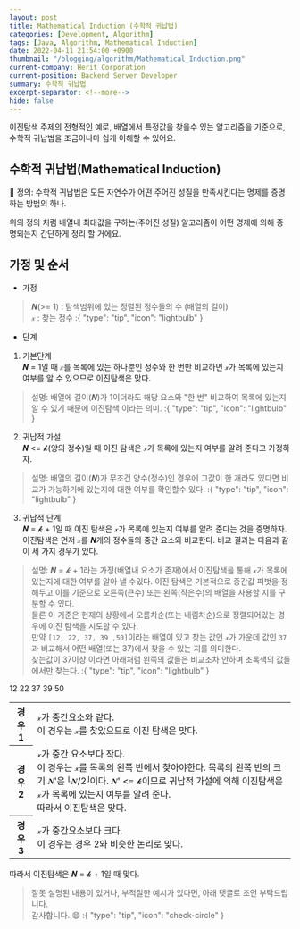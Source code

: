 ```yaml
---
layout: post
title: Mathematical Induction (수학적 귀납법)
categories: [Development, Algorithm]
tags: [Java, Algorithm, Mathematical Induction]
date: 2022-04-11 21:54:00 +0900
thumbnail: "/blogging/algorithm/Mathematical_Induction.png"
current-company: Herit Corporation
current-position: Backend Server Developer
summary: 수학적 귀납법
excerpt-separator: <!--more-->
hide: false
---
```


이진탐색 주제의 전형적인 예로,
배열에서 특정값을 찾을수 있는 알고리즘을 기준으로,
수학적 귀납법을 조금이나마 쉽게 이해할 수 있어요.

<!--more-->

## 수학적 귀납법(Mathematical Induction)

🌸 정의: 수학적 귀납법은 모든 자연수가 어떤 주어진 성질을 만족시킨다는 명제를 증명하는 방법의 하나.  
  
위의 정의 처럼 배열내 최대값을 구하는(주어진 성질) 알고리즘이 어떤 명제에 의해 증명되는지 간단하게 정리 할 거에요.

## 가정 및 순서

* 가정
> 𝑵(>= 1) : 탐색범위에 있는 정렬된 정수들의 수 (배열의 길이)  
> 𝓍 : 찾는 정수
:{ "type": "tip", "icon": "lightbulb" }
* 단계

1. 기본단계  
𝑵 = 1일 때 𝓍를 목록에 있는 하나뿐인 정수와 한 번만 비교하면 𝓍가 목록에 있는지 여부를 알 수 있으므로 이진탐색은 맞다.  
> 설명: 배열에 길이(𝑵)가 1이더라도 해당 요소와 "한 번" 비교하여 목록에 있는지 알 수 있기 때문에 이진탐색 이라는 의미.
:{ "type": "tip", "icon": "lightbulb" }
2. 귀납적 가설  
𝑵 <= 𝓴(양의 정수)일 때 이진 탐색은 𝓍가 목록에 있는지 여부를 알려 준다고 가정하자.
> 설명: 배열의 길이(𝑵)가 무조건 양수(정수)인 경우에 그값이 한 개라도 있다면 비교가 가능하기에 있는지에 대한 여부를 확인할수 있다.
:{ "type": "tip", "icon": "lightbulb" }

3. 귀납적 단계  
𝑵 = 𝓴 + 1일 때 이진 탐색은 𝓍가 목록에 있는지 여부를 알려 준다는 것을 증명하자. 이진탐색은 먼저 𝓍를 𝑵개의 정수들의 중간 요소와 비교한다. 비교 결과는 다음과 같이 세 가지 경우가 있다.
> 설명:  𝑵 = 𝓴 + 1라는 가정(배열내 요소가 존재)에서 이진탐색을 통해 𝓍가 목록에 있는지에 대한 여부를 알아 낼 수있다. 이진 탐색은 기본적으로 중간값 피벗을 정해두고 이를 기준으로 오른쪽(큰수) 또는 왼쪽(작은수)의 배열을 사용할 지를 구분할 수 있다.  
> 물론 이 기준은 현재의 상황에서 오름차순(또는 내림차순)으로 정렬되어있는 경우에 이진 탐색을 시도할 수 있다.  
> 만약 `[12, 22, 37, 39 ,50]`이라는 배열이 있고 찾는 값인 𝓍가 가운데 값인 `37`과 비교해서 어떤 배열(또는 37)에서 찾을 수 있는 지를 의미한다.  
> 찾는값이 37이상 이라면 아래처럼 왼쪽의 값들은 비교조차 안하며 초록색의 값들에서만 찾는다.
:{ "type": "tip", "icon": "lightbulb" }

<div class="array">
    <span class="over">12</span>
    <span class="over">22</span>
    <span class="current">37</span>
    <span class="target">39</span>
    <span class="target">50</span>
</div>


<table class="case-table">
    <tbody>
        <tr>
            <th><span class="case-head">경우 1</span></th>
            <td><span class="case-body">𝓍가 중간요소와 같다.<br/>이 경우는 𝓍를 찾았으므로 이진 탐색은 맞다.</span></td>
        </tr>
        <tr>
            <th><span class="case-head">경우 2</span></th>
            <td><span class="case-body">𝓍가 중간 요소보다 작다.<br>이 경우는 𝓍를 목록의 왼쪽 반에서 찾아야한다. 목록의 왼쪽 반의 크기 𝑵'은 ⎣𝑵/2⎦이다. 𝑵' <= 𝓴이므로 귀납적 가설에 의해 이진탐색은 𝓍가 목록에 있는지 여부를 알려 준다.<br/>따라서 이진탐색은 맞다.</span></td>
        </tr>
        <tr>
            <th><span class="case-head">경우 3</span></th>
            <td><span class="case-body">𝓍가 중간요소보다 크다.<br/>이 경우는 경우 2와 비슷한 논리로 맞다.</span></td>
        </tr>
    </tbody>
</table>

따라서 이진탐색은 𝑵 = 𝓴 + 1일 때 맞다.

> 잘못 설명된 내용이 있거나, 부적절한 예시가 있다면, 아래 댓글로 조언 부탁드립니다.  
> 감사합니다.  😄
:{ "type": "tip", "icon": "check-circle" }
